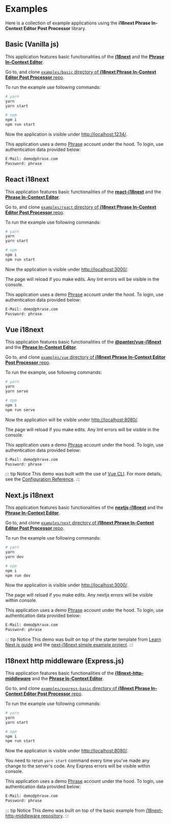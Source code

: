 # Examples

Here is a collection of example applications using the **i18next Phrase In-Context Editor Post Processor** library.

## Basic (Vanilla js)

This application features basic functionalities of the [**i18next**](https://www.i18next.com/) and the [**Phrase In-Context Editor**](https://help.phrase.com/help/translate-directly-on-your-website).

Go to, and clone [`examples/basic` directory of **i18next Phrase In-Context Editor Post Processor** repo](https://github.com/phrase/i18next-phrase-in-context-editor-post-processor/tree/master/examples/basic).

To run the example use following commands:

```bash
# yarn
yarn
yarn start

# npm
npm i
npm run start
```

Now the application is visible under [http://localhost:1234/](http://localhost:1234/).

This application uses a demo [Phrase](https://phrase.com) account under the hood. To login, use authentication data provided below:

```bash
E-Mail: demo@phrase.com
Password: phrase
```

## React i18next

This application features basic functionalities of the [**react-i18next**](https://react.i18next.com) and the [**Phrase In-Context Editor**](https://help.phrase.com/help/translate-directly-on-your-website).

Go to, and clone [`examples/react` directory of **i18next Phrase In-Context Editor Post Processor** repo](https://github.com/phrase/i18next-phrase-in-context-editor-post-processor/tree/master/examples/react).

To run the example use following commands:

```bash
# yarn
yarn
yarn start

# npm
npm i
npm run start
```

Now the application is visible under [http://localhost:3000/](http://localhost:3000/).

The page will reload if you make edits.
Any lint errors will be visible in the console.

This application uses a demo [Phrase](https://phrase.com) account under the hood. To login, use authentication data provided below:

```bash
E-Mail: demo@phrase.com
Password: phrase
```

## Vue i18next

This application features basic functionalities of the [**@panter/vue-i18next**](https://panter.github.io/vue-i18next/) and the [**Phrase In-Context Editor**](https://help.phrase.com/help/translate-directly-on-your-website).

Go to, and clone [`examples/vue` directory of **i18next Phrase In-Context Editor Post Processor** repo](https://github.com/phrase/i18next-phrase-in-context-editor-post-processor/tree/master/examples/vue).

To run the example, use following commands:

```bash
# yarn
yarn
yarn serve

# npm
npm i
npm run serve
```

Now the application will be visible under [http://localhost:8080/](http://localhost:8080/).

The page will reload if you make edits.
Any lint errors will be visible in the console.

This application uses a demo [Phrase](https://phrase.com) account under the hood. To login, use authentication data provided below:

```bash
E-Mail: demo@phrase.com
Password: phrase
```

::: tip Notice
This demo was built with the use of [Vue CLI](https://cli.vuejs.org). For more details, see the [Configuration Reference](https://cli.vuejs.org/config/).
:::

## Next.js i18next

This application features basic functionalities of the [**nextjs-i18next**](https://www.npmjs.com/package/next-i18next) and the [**Phrase In-Context Editor**](https://help.phrase.com/help/translate-directly-on-your-website).

Go to, and clone [`examples/next` directory of **i18next Phrase In-Context Editor Post Processor** repo](https://github.com/phrase/i18next-phrase-in-context-editor-post-processor/tree/master/examples/nextjs).

To run the example use following commands:

```bash
# yarn
yarn
yarn dev

# npm
npm i
npm run dev
```

Now the application is visible under [http://localhost:3000/](http://localhost:3000/).

The page will reload if you make edits.
Any nextjs errors will be visible within console.

This application uses a demo [Phrase](https://phrase.com) account under the hood. To login, use authentication data provided below:

```bash
E-Mail: demo@phrase.com
Password: phrase
```

::: tip Notice
This demo was built on top of the starter template from [Learn Next.js guide](https://nextjs.org/learn) and the [next-i18next simple example project](https://github.com/isaachinman/next-i18next/tree/master/examples/simple).
:::

## I18next http middleware (Express.js)

This application features basic functionalities of the [**i18next-http-middleware**](https://www.npmjs.com/package/i18next-http-middleware) and the [**Phrase In-Context Editor**](https://help.phrase.com/help/translate-directly-on-your-website).

Go to, and clone [`examples/express-basic` directory of **i18next Phrase In-Context Editor Post Processor** repo](https://github.com/phrase/i18next-phrase-in-context-editor-post-processor/tree/master/examples/express-basic).

To run the example use following commands:

```bash
# yarn
yarn
yarn start

# npm
npm i
npm run start
```

Now the application is visible under [http://localhost:8080/](http://localhost:8080/).

You need to rerun `yarn start` command every time you've made any change to the server's code.
Any Express errors will be visible within console.

This application uses a demo [Phrase](https://phrase.com) account under the hood. To login, use authentication data provided below:

```bash
E-Mail: demo@phrase.com
Password: phrase
```

::: tip Notice
This demo was built on top of the basic example from [i18next-http-middleware repository](https://github.com/i18next/i18next-http-middleware/tree/master/example/basic).
:::
